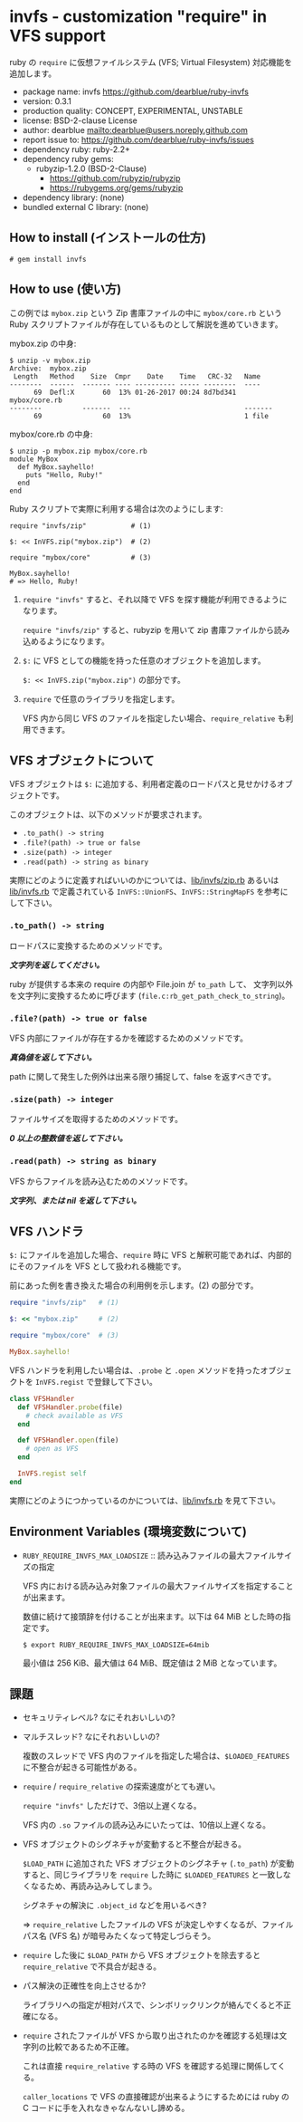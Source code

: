 # invfs - customization "require" in VFS support

ruby の ``require`` に仮想ファイルシステム (VFS; Virtual Filesystem) 対応機能を追加します。

  * package name: invfs <https://github.com/dearblue/ruby-invfs>
  * version: 0.3.1
  * production quality: CONCEPT, EXPERIMENTAL, UNSTABLE
  * license: BSD-2-clause License
  * author: dearblue <mailto:dearblue@users.noreply.github.com>
  * report issue to: <https://github.com/dearblue/ruby-invfs/issues>
  * dependency ruby: ruby-2.2+
  * dependency ruby gems:
      * rubyzip-1.2.0 (BSD-2-Clause)
          * https://github.com/rubyzip/rubyzip
          * https://rubygems.org/gems/rubyzip
  * dependency library: (none)
  * bundled external C library: (none)


## How to install (インストールの仕方)

```shell
# gem install invfs
```


## How to use (使い方)

この例では ``mybox.zip`` という Zip 書庫ファイルの中に ``mybox/core.rb``
という Ruby スクリプトファイルが存在しているものとして解説を進めていきます。

mybox.zip の中身:

```text
$ unzip -v mybox.zip
Archive:  mybox.zip
 Length   Method    Size  Cmpr    Date    Time   CRC-32   Name
--------  ------  ------- ---- ---------- ----- --------  ----
      69  Defl:X       60  13% 01-26-2017 00:24 8d7bd341  mybox/core.rb
--------          -------  ---                            -------
      69               60  13%                            1 file
```

mybox/core.rb の中身:

```text
$ unzip -p mybox.zip mybox/core.rb
module MyBox
  def MyBox.sayhello!
    puts "Hello, Ruby!"
  end
end
```

Ruby スクリプトで実際に利用する場合は次のようにします:

```ruby:ruby
require "invfs/zip"           # (1)

$: << InVFS.zip("mybox.zip")  # (2)

require "mybox/core"          # (3)

MyBox.sayhello!
# => Hello, Ruby!
```

 1. ``require "invfs"`` すると、それ以降で VFS を探す機能が利用できるようになります。

    ``require "invfs/zip"`` すると、rubyzip を用いて zip 書庫ファイルから読み込めるようになります。

 2. ``$:`` に VFS としての機能を持った任意のオブジェクトを追加します。

    ``$: << InVFS.zip("mybox.zip")`` の部分です。

 3. ``require`` で任意のライブラリを指定します。

    VFS 内から同じ VFS のファイルを指定したい場合、``require_relative`` も利用できます。


## VFS オブジェクトについて

VFS オブジェクトは ``$:`` に追加する、利用者定義のロードパスと見せかけるオブジェクトです。

このオブジェクトは、以下のメソッドが要求されます。

  * ``.to_path() -> string``
  * ``.file?(path) -> true or false``
  * ``.size(path) -> integer``
  * ``.read(path) -> string as binary``

実際にどのように定義すればいいのかについては、[lib/invfs/zip.rb](lib/invfs/zip.rb) あるいは [lib/invfs.rb](lib/invfs.rb) で定義されている ``InVFS::UnionFS``、``InVFS::StringMapFS`` を参考にして下さい。

### ``.to_path() -> string``

ロードパスに変換するためのメソッドです。

***文字列を返してください。***

ruby が提供する本来の require の内部や File.join が ``to_path`` して、
文字列以外を文字列に変換するために呼びます
(``file.c:rb_get_path_check_to_string``)。

### ``.file?(path) -> true or false``

VFS 内部にファイルが存在するかを確認するためのメソッドです。

***真偽値を返して下さい。***

path に関して発生した例外は出来る限り捕捉して、false を返すべきです。

### ``.size(path) -> integer``

ファイルサイズを取得するためのメソッドです。

***0 以上の整数値を返して下さい。***

### ``.read(path) -> string as binary``

VFS からファイルを読み込むためのメソッドです。

***文字列、または nil を返して下さい。***


## VFS ハンドラ

``$:`` にファイルを追加した場合、``require`` 時に VFS と解釈可能であれば、内部的にそのファイルを VFS として扱われる機能です。

前にあった例を書き換えた場合の利用例を示します。(2) の部分です。

```ruby
require "invfs/zip"   # (1)

$: << "mybox.zip"     # (2)

require "mybox/core"  # (3)

MyBox.sayhello!
```

VFS ハンドラを利用したい場合は、``.probe`` と ``.open`` メソッドを持ったオブジェクトを ``InVFS.regist`` で登録して下さい。

```ruby
class VFSHandler
  def VFSHandler.probe(file)
    # check available as VFS
  end

  def VFSHandler.open(file)
    # open as VFS
  end

  InVFS.regist self
end
```

実際にどのようにつかっているのかについては、[lib/invfs.rb](lib/invfs.rb) を見て下さい。


## Environment Variables (環境変数について)

  * ``RUBY_REQUIRE_INVFS_MAX_LOADSIZE`` :: 読み込みファイルの最大ファイルサイズの指定

    VFS 内における読み込み対象ファイルの最大ファイルサイズを指定することが出来ます。

    数値に続けて接頭辞を付けることが出来ます。以下は 64 MiB とした時の指定です。

    ```shell
    $ export RUBY_REQUIRE_INVFS_MAX_LOADSIZE=64mib
    ```

    最小値は 256 KiB、最大値は 64 MiB、既定値は 2 MiB となっています。


## 課題

  * セキュリティレベル? なにそれおいしいの?

  * マルチスレッド? なにそれおいしいの?

    複数のスレッドで VFS 内のファイルを指定した場合は、``$LOADED_FEATURES``
    に不整合が起きる可能性がある。

  * ``require`` / ``require_relative`` の探索速度がとても遅い。

    ``require "invfs"`` しただけで、3倍以上遅くなる。

    VFS 内の ``.so`` ファイルの読み込みにいたっては、10倍以上遅くなる。

  * VFS オブジェクトのシグネチャが変動すると不整合が起きる。

    ``$LOAD_PATH`` に追加された VFS オブジェクトのシグネチャ (``.to_path``)
    が変動すると、同じライブラリを ``require`` した時に ``$LOADED_FEATURES``
    と一致しなくなるため、再読み込みしてしまう。

    シグネチャの解決に ``.object_id`` などを用いるべき?

    => ``require_relative`` したファイルの VFS が決定しやすくなるが、ファイルパス名
    (VFS 名) が暗号みたくなって特定しづらそう。

  * ``require`` した後に ``$LOAD_PATH`` から VFS オブジェクトを除去すると ``require_relative`` で不具合が起きる。

  * パス解決の正確性を向上させるか?

    ライブラリへの指定が相対パスで、シンボリックリンクが絡んでくると不正確になる。

  * ``require`` されたファイルが VFS から取り出されたのかを確認する処理は文字列の比較であるため不正確。

    これは直接 ``require_relative`` する時の VFS を確認する処理に関係してくる。

    ``caller_locations`` で VFS の直接確認が出来るようにするためには ruby の
    C コードに手を入れなきゃなんないし諦める。
